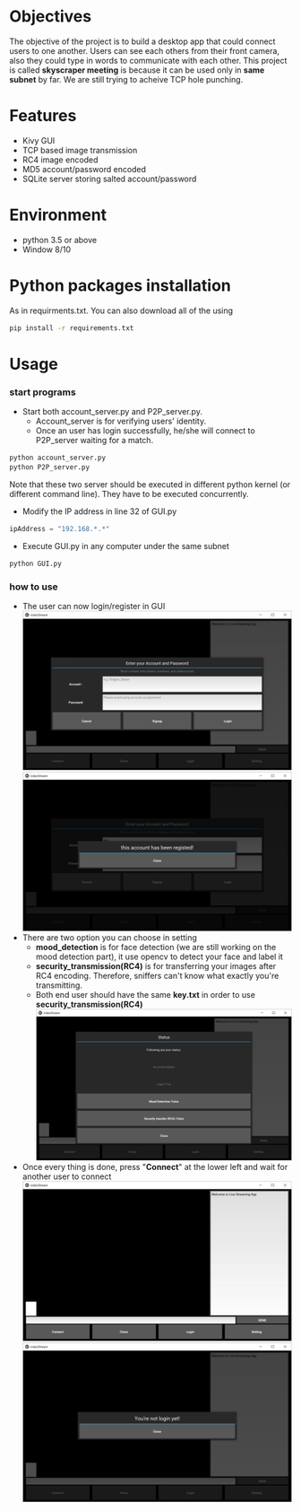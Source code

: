  # Objectives
 The objective of the project is to build a desktop app that could connect users to one another. Users can see each others from their front camera, also they could type in words to communicate with each other.
 This project is called **skyscraper meeting** is because it can be used only in **same subnet** by far. We are still trying to acheive TCP hole punching.
 # Features
   - Kivy GUI
   - TCP based image transmission
   - RC4 image encoded
   - MD5 account/password encoded
   - SQLite server storing salted account/password
 
 # Environment
   - python 3.5 or above
   - Window 8/10

# Python packages installation
As in requirments.txt. You can also download all of the using 
```sh
pip install -r requirements.txt
```

# Usage
### start programs
  - Start both account_server.py and P2P_server.py. 
    - Account_server is for verifying users' identity. 
    - Once an user has login successfully, he/she will connect to P2P_server waiting for a match.
  ```sh
  python account_server.py
  python P2P_server.py
  ```
  Note that these two server should be executed in different python kernel (or different command line). They have to be executed concurrently.
  - Modify the IP address in line 32 of GUI.py
  ```python
  ipAddress = "192.168.*.*"
  ```
  - Execute GUI.py in any computer under the same subnet
  ```sh
  python GUI.py
  ```
 ### how to use
  - The user can now login/register in GUI
  ![Login GUI](pics/Login.png?raw=True)
  ![Account collision](pics/LoginFailed.png?raw=True)
  - There are two option you can choose in setting
    - **mood_detection** is for face detection (we are still working on the mood detection part), it use opencv to detect your face and label it
    - **security_transmission(RC4)** is for transferring your images after RC4 encoding. Therefore, sniffers can't know what exactly you're transmitting.
    - Both end user should have the same **key.txt** in order to use **security_transmission(RC4)**
     ![Setting GUI](pics/Setting.png?raw=True)
  - Once every thing is done, press "**Connect**" at the lower left and wait for another user to connect
   ![main GUI](pics/Main.png?raw=True)
   ![connection failed](pics/ConnectionFailed.png?raw=True)

